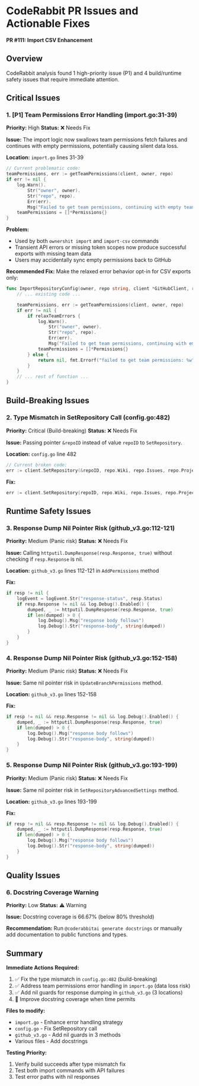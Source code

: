 # CodeRabbit PR Issues and Actionable Fixes

**PR #111: Import CSV Enhancement**

## Overview
CodeRabbit analysis found 1 high-priority issue (P1) and 4 build/runtime safety issues that require immediate attention.

## Critical Issues

### 1. **[P1] Team Permissions Error Handling (import.go:31-39)**
**Priority:** High
**Status:** ❌ Needs Fix

**Issue:** The import logic now swallows team permissions fetch failures and continues with empty permissions, potentially causing silent data loss.

**Location:** `import.go` lines 31-39
```go
// Current problematic code:
teamPermissions, err := getTeamPermissions(client, owner, repo)
if err != nil {
    log.Warn().
        Str("owner", owner).
        Str("repo", repo).
        Err(err).
        Msg("Failed to get team permissions, continuing with empty team permissions")
    teamPermissions = []*Permissions{}
}
```

**Problem:**
- Used by both `ownershit import` and `import-csv` commands
- Transient API errors or missing token scopes now produce successful exports with missing team data
- Users may accidentally sync empty permissions back to GitHub

**Recommended Fix:**
Make the relaxed error behavior opt-in for CSV exports only:
```go
func ImportRepositoryConfig(owner, repo string, client *GitHubClient, relaxTeamErrors bool) (*PermissionsSettings, error) {
    // ... existing code ...

    teamPermissions, err := getTeamPermissions(client, owner, repo)
    if err != nil {
        if relaxTeamErrors {
            log.Warn().
                Str("owner", owner).
                Str("repo", repo).
                Err(err).
                Msg("Failed to get team permissions, continuing with empty team permissions")
            teamPermissions = []*Permissions{}
        } else {
            return nil, fmt.Errorf("failed to get team permissions: %w", err)
        }
    }
    // ... rest of function ...
}
```

## Build-Breaking Issues

### 2. **Type Mismatch in SetRepository Call (config.go:482)**
**Priority:** Critical (Build-breaking)
**Status:** ❌ Needs Fix

**Issue:** Passing pointer `&repoID` instead of value `repoID` to `SetRepository`.

**Location:** `config.go` line 482
```go
// Current broken code:
err := client.SetRepository(&repoID, repo.Wiki, repo.Issues, repo.Projects, repo.HasDiscussionsEnabled, repo.HasSponsorshipsEnabled)
```

**Fix:**
```go
err := client.SetRepository(repoID, repo.Wiki, repo.Issues, repo.Projects, repo.HasDiscussionsEnabled, repo.HasSponsorshipsEnabled)
```

## Runtime Safety Issues

### 3. **Response Dump Nil Pointer Risk (github_v3.go:112-121)**
**Priority:** Medium (Panic risk)
**Status:** ❌ Needs Fix

**Issue:** Calling `httputil.DumpResponse(resp.Response, true)` without checking if `resp.Response` is nil.

**Location:** `github_v3.go` lines 112-121 in `AddPermissions` method

**Fix:**
```go
if resp != nil {
    logEvent = logEvent.Str("response-status", resp.Status)
    if resp.Response != nil && log.Debug().Enabled() {
        dumped, _ := httputil.DumpResponse(resp.Response, true)
        if len(dumped) > 0 {
            log.Debug().Msg("response body follows")
            log.Debug().Str("response-body", string(dumped))
        }
    }
}
```

### 4. **Response Dump Nil Pointer Risk (github_v3.go:152-158)**
**Priority:** Medium (Panic risk)
**Status:** ❌ Needs Fix

**Issue:** Same nil pointer risk in `UpdateBranchPermissions` method.

**Location:** `github_v3.go` lines 152-158

**Fix:**
```go
if resp != nil && resp.Response != nil && log.Debug().Enabled() {
    dumped, _ := httputil.DumpResponse(resp.Response, true)
    if len(dumped) > 0 {
        log.Debug().Msg("response body follows")
        log.Debug().Str("response-body", string(dumped))
    }
}
```

### 5. **Response Dump Nil Pointer Risk (github_v3.go:193-199)**
**Priority:** Medium (Panic risk)
**Status:** ❌ Needs Fix

**Issue:** Same nil pointer risk in `SetRepositoryAdvancedSettings` method.

**Location:** `github_v3.go` lines 193-199

**Fix:**
```go
if resp != nil && resp.Response != nil && log.Debug().Enabled() {
    dumped, _ := httputil.DumpResponse(resp.Response, true)
    if len(dumped) > 0 {
        log.Debug().Msg("response body follows")
        log.Debug().Str("response-body", string(dumped))
    }
}
```

## Quality Issues

### 6. **Docstring Coverage Warning**
**Priority:** Low
**Status:** ⚠️ Warning

**Issue:** Docstring coverage is 66.67% (below 80% threshold)

**Recommendation:** Run `@coderabbitai generate docstrings` or manually add documentation to public functions and types.

## Summary

**Immediate Actions Required:**
1. ✅ Fix the type mismatch in `config.go:482` (build-breaking)
2. ✅ Address team permissions error handling in `import.go` (data loss risk)
3. ✅ Add nil guards for response dumping in `github_v3.go` (3 locations)
4. 📝 Improve docstring coverage when time permits

**Files to modify:**
- `import.go` - Enhance error handling strategy
- `config.go` - Fix SetRepository call
- `github_v3.go` - Add nil guards in 3 methods
- Various files - Add docstrings

**Testing Priority:**
1. Verify build succeeds after type mismatch fix
2. Test both import commands with API failures
3. Test error paths with nil responses